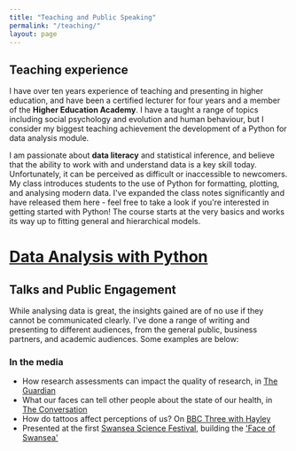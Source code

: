 ```yaml
---
title: "Teaching and Public Speaking"
permalink: "/teaching/"
layout: page
---
```


## Teaching experience
I have over ten years experience of teaching and presenting in higher education, and have been a certified lecturer for four years and a member of the **Higher Education Academy**. I have a taught a range of topics including social psychology and evolution and human behaviour, but I consider my biggest teaching achievement the development of a Python for data analysis module.

I am passionate about **data literacy** and statistical inference, and believe that the ability to work with and understand data is a key skill today. Unfortunately, it can be perceived as difficult or inaccessible to newcomers.  My class introduces students to the use of Python for formatting, plotting, and analysing modern data. I've expanded the class notes significantly and have released them here - feel free to take a look if you're interested in getting started with Python! The course starts at the very basics and works its way up to fitting general and hierarchical models. 

# [Data Analysis with Python](https://alexjonesphd.github.io/python_data_analysis/)


## Talks and Public Engagement
While analysing data is great, the insights gained are of no use if they cannot be communicated clearly. I've done a range of writing and presenting to different audiences, from the general public, business partners, and academic audiences. Some examples are below:

### In the media
- How research assessments can impact the quality of research, in [The Guardian](https://www.theguardian.com/higher-education-network/2016/oct/17/why-is-so-much-research-dodgy-blame-the-research-excellence-framework)
- What our faces can tell other people about the state of our health, in [The Conversation](https://theconversation.com/what-our-faces-can-tell-other-people-about-the-state-of-our-health-60592)
- How do tattoos affect perceptions of us? On [BBC Three with Hayley](https://www.bbc.co.uk/programmes/p060h03x)
- Presented at the first [Swansea Science Festival](https://www.swansea.ac.uk/research/civic-mission/swansea-science-festival/), building the ['Face of Swansea'](https://www.walesonline.co.uk/news/wales-news/scientist-aiming-create-face-swansea-13381355)


